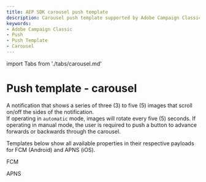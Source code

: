 ```yaml
---
title: AEP SDK carousel push template
description: Carousel push template supported by Adobe Campaign Classic mobile extension.
keywords:
- Adobe Campaign Classic
- Push
- Push Template
- Carousel
---
```


import Tabs from './tabs/carousel.md'

# Push template - carousel

A notification that shows a series of three (3) to five (5) images that scroll on/off the sides of the notification. <br />If operating in `automatic` mode, images will rotate every five (5) seconds.  If operating in manual mode, the user is required to push a button to advance forwards or backwards through the carousel.

Templates below show all available properties in their respective payloads for FCM (Android) and APNS (iOS).
<br />
<TabsBlock orientation="horizontal" slots="heading, content" repeat="2"/>

FCM

<Tabs query="platform=fcm&template=carousel"/>

APNS

<Tabs query="platform=apns&template=carousel"/>
